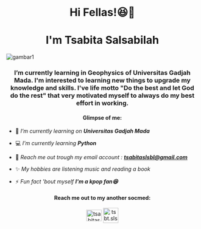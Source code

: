 <h1 align="center">Hi Fellas!😆👋</h1> <h1 align="center">I'm Tsabita Salsabilah</h1>

![gambar1](https://github.com/Geofisika-UGM/dasar-dasar-git-tsabitasalsabilah/blob/40caf7e54b32c943ad1b08116b8771d6ac46bd35/Bryce-Milky-Way-HDR-b.jpg)

<h3 align="center">I’m currently learning in Geophysics of Universitas Gadjah Mada. I'm interested to learning new things to upgrade my knowledge and skills. I've life motto "Do the best and let God do the rest" that very motivated myself to always do my best effort in working.</h3>
<h4 align="center">Glimpse of me:</h3>

- 🏢 *I’m currently learning on **Universitas Gadjah Mada***

- 💻 *I’m currently learning **Python***

- 🔗 *Reach me out trough my email account : **tsabitaslsbl@gmail.com***

- ✨ *My hobbies are listening music and reading a book*

- ⚡ *Fun fact 'bout myself  **I'm a kpop fan😆***

<h4 align="center">Reach me out to my another socmed:</h3>
<p align="center">
<a href="https://linkedin.com/in/tsabitasalsabilah" target="blank"><img align="center" src="https://raw.githubusercontent.com/rahuldkjain/github-profile-readme-generator/master/src/images/icons/Social/linked-in-alt.svg" alt="tsabitasalsabilah" height="30" width="40" /></a>
<a href="https://instagram.com/tsbt.slsbl" target="blank"><img align="center" src="https://raw.githubusercontent.com/rahuldkjain/github-profile-readme-generator/master/src/images/icons/Social/instagram.svg" alt="tsbt.slsbl" height="40" width="40" /></a>
</p>



